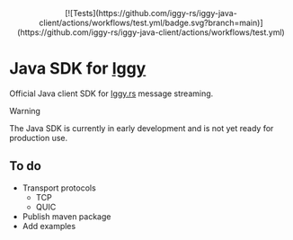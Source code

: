 <div align="center">
[![Tests](https://github.com/iggy-rs/iggy-java-client/actions/workflows/test.yml/badge.svg?branch=main)](https://github.com/iggy-rs/iggy-java-client/actions/workflows/test.yml)
</div>

# Java SDK for [Iggy](https://github.com/iggy-rs/iggy)

Official Java client SDK for [Iggy.rs](https://iggy.rs) message streaming.

> [!WARNING]
> The Java SDK is currently in early development and is not yet ready for production use.

## To do

- Transport protocols
    - TCP
    - QUIC
- Publish maven package
- Add examples

